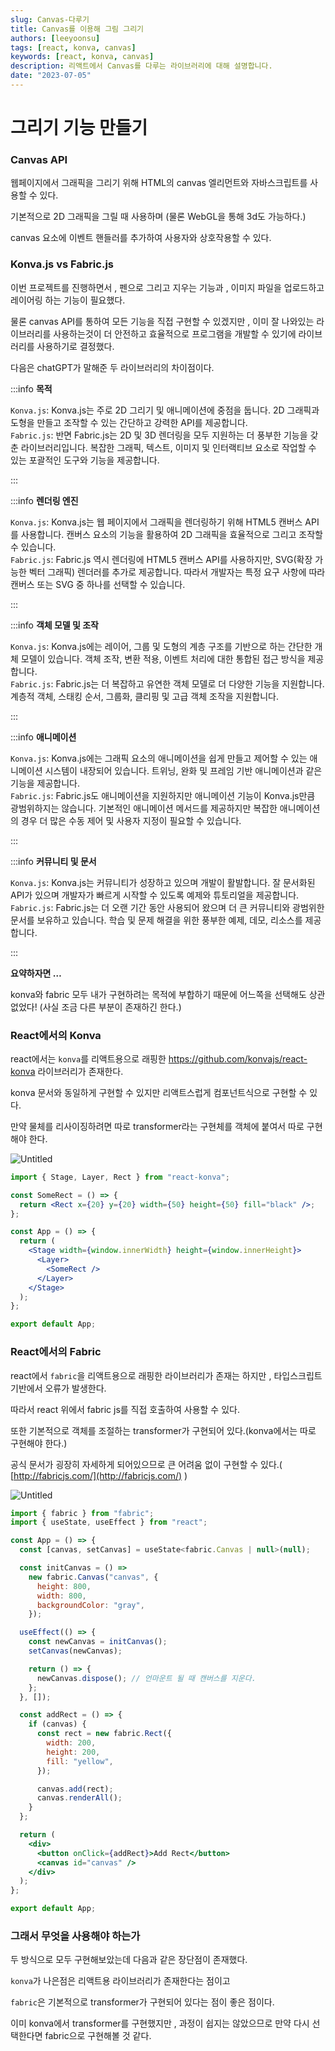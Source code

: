 ```yaml
---
slug: Canvas-다루기
title: Canvas를 이용해 그림 그리기
authors: [leeyoonsu]
tags: [react, konva, canvas]
keywords: [react, konva, canvas]
description: 리액트에서 Canvas를 다루는 라이브러리에 대해 설명합니다.
date: "2023-07-05"
---
```


# 그리기 기능 만들기

### Canvas API

웹페이지에서 그래픽을 그리기 위해 HTML의 canvas 엘리먼트와 자바스크립트를 사용할 수 있다.

기본적으로 2D 그래픽을 그릴 때 사용하며 (물론 WebGL을 통해 3d도 가능하다.)

canvas 요소에 이벤트 핸들러를 추가하여 사용자와 상호작용할 수 있다.

### Konva.js vs Fabric.js

이번 프로젝트를 진행하면서 , 펜으로 그리고 지우는 기능과 , 이미지 파일을 업로드하고 레이어링 하는 기능이 필요했다.

물론 canvas API를 통하여 모든 기능을 직접 구현할 수 있겠지만 , 이미 잘 나와있는 라이브러리를 사용하는것이 더 안전하고 효율적으로 프로그램을 개발할 수 있기에 라이브러리를 사용하기로 결정했다.

다음은 chatGPT가 말해준 두 라이브러리의 차이점이다.

:::info
**목적**

`Konva.js`: Konva.js는 주로 2D 그리기 및 애니메이션에 중점을 둡니다. 2D 그래픽과 도형을 만들고 조작할 수 있는 간단하고 강력한 API를 제공합니다.  
`Fabric.js`: 반면 Fabric.js는 2D 및 3D 렌더링을 모두 지원하는 더 풍부한 기능을 갖춘 라이브러리입니다. 복잡한 그래픽, 텍스트, 이미지 및 인터랙티브 요소로 작업할 수 있는 포괄적인 도구와 기능을 제공합니다.

:::

:::info
**렌더링 엔진**

`Konva.js`: Konva.js는 웹 페이지에서 그래픽을 렌더링하기 위해 HTML5 캔버스 API를 사용합니다. 캔버스 요소의 기능을 활용하여 2D 그래픽을 효율적으로 그리고 조작할 수 있습니다.  
`Fabric.js`: Fabric.js 역시 렌더링에 HTML5 캔버스 API를 사용하지만, SVG(확장 가능한 벡터 그래픽) 렌더러를 추가로 제공합니다. 따라서 개발자는 특정 요구 사항에 따라 캔버스 또는 SVG 중 하나를 선택할 수 있습니다.

:::

:::info
**객체 모델 및 조작**

`Konva.js`: Konva.js에는 레이어, 그룹 및 도형의 계층 구조를 기반으로 하는 간단한 개체 모델이 있습니다. 객체 조작, 변환 적용, 이벤트 처리에 대한 통합된 접근 방식을 제공합니다.  
`Fabric.js`: Fabric.js는 더 복잡하고 유연한 객체 모델로 더 다양한 기능을 지원합니다. 계층적 객체, 스태킹 순서, 그룹화, 클리핑 및 고급 객체 조작을 지원합니다.

:::

:::info
**애니메이션**

`Konva.js`: Konva.js에는 그래픽 요소의 애니메이션을 쉽게 만들고 제어할 수 있는 애니메이션 시스템이 내장되어 있습니다. 트위닝, 완화 및 프레임 기반 애니메이션과 같은 기능을 제공합니다.  
`Fabric.js`: Fabric.js도 애니메이션을 지원하지만 애니메이션 기능이 Konva.js만큼 광범위하지는 않습니다. 기본적인 애니메이션 메서드를 제공하지만 복잡한 애니메이션의 경우 더 많은 수동 제어 및 사용자 지정이 필요할 수 있습니다.

:::

:::info
**커뮤니티 및 문서**

`Konva.js`: Konva.js는 커뮤니티가 성장하고 있으며 개발이 활발합니다. 잘 문서화된 API가 있으며 개발자가 빠르게 시작할 수 있도록 예제와 튜토리얼을 제공합니다.  
`Fabric.js`: Fabric.js는 더 오랜 기간 동안 사용되어 왔으며 더 큰 커뮤니티와 광범위한 문서를 보유하고 있습니다. 학습 및 문제 해결을 위한 풍부한 예제, 데모, 리소스를 제공합니다.

:::

**요약하자면 …**

konva와 fabric 모두 내가 구현하려는 목적에 부합하기 때문에 어느쪽을 선택해도 상관 없었다! (사실 조금 다른 부분이 존재하긴 한다.)

### React에서의 Konva

react에서는 `konva`를 리액트용으로 래핑한 https://github.com/konvajs/react-konva 라이브러리가 존재한다.

konva 문서와 동일하게 구현할 수 있지만 리액트스럽게 컴포넌트식으로 구현할 수 있다.

만약 물체를 리사이징하려면 따로 transformer라는 구현체를 객체에 붙여서 따로 구현해야 한다.

![Untitled](Untitled.png)

```jsx
import { Stage, Layer, Rect } from "react-konva";

const SomeRect = () => {
  return <Rect x={20} y={20} width={50} height={50} fill="black" />;
};

const App = () => {
  return (
    <Stage width={window.innerWidth} height={window.innerHeight}>
      <Layer>
        <SomeRect />
      </Layer>
    </Stage>
  );
};

export default App;
```

### React에서의 Fabric

react에서 `fabric`을 리액트용으로 래핑한 라이브러리가 존재는 하지만 , 타입스크립트 기반에서 오류가 발생한다.

따라서 react 위에서 fabric js를 직접 호출하여 사용할 수 있다.

또한 기본적으로 객체를 조절하는 transformer가 구현되어 있다.(konva에서는 따로 구현해야 한다.)

공식 문서가 굉장히 자세하게 되어있으므로 큰 어려움 없이 구현할 수 있다.( [http://fabricjs.com/](http://fabricjs.com/) )

![Untitled](Untitled%201.png)

```jsx
import { fabric } from "fabric";
import { useState, useEffect } from "react";

const App = () => {
  const [canvas, setCanvas] = useState<fabric.Canvas | null>(null);

  const initCanvas = () =>
    new fabric.Canvas("canvas", {
      height: 800,
      width: 800,
      backgroundColor: "gray",
    });

  useEffect(() => {
    const newCanvas = initCanvas();
    setCanvas(newCanvas);

    return () => {
      newCanvas.dispose(); // 언마운트 될 때 캔버스를 지운다.
    };
  }, []);

  const addRect = () => {
    if (canvas) {
      const rect = new fabric.Rect({
        width: 200,
        height: 200,
        fill: "yellow",
      });

      canvas.add(rect);
      canvas.renderAll();
    }
  };

  return (
    <div>
      <button onClick={addRect}>Add Rect</button>
      <canvas id="canvas" />
    </div>
  );
};

export default App;
```

### 그래서 무엇을 사용해야 하는가

두 방식으로 모두 구현해보았는데 다음과 같은 장단점이 존재했다.

`konva`가 나은점은 리액트용 라이브러리가 존재한다는 점이고

`fabric`은 기본적으로 transformer가 구현되어 있다는 점이 좋은 점이다.

이미 konva에서 transformer를 구현했지만 , 과정이 쉽지는 않았으므로 만약 다시 선택한다면 fabric으로 구현해볼 것 같다.
